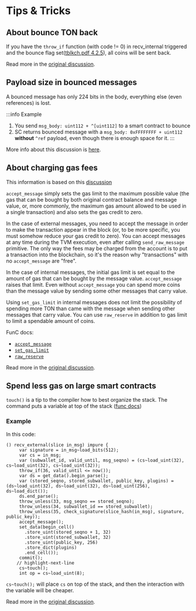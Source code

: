 # Tips & Tricks

## About bounce TON back

If you have the `throw_if` function (with code != 0) in recv_internal triggered and the bounce flag
set([tblkch.pdf 4.2.5](https://newton-blockchain.github.io/tblkch.pdf)), all coins will be sent back.

Read more in the [original discussion](https://t.me/tondev/44958).

## Payload size in bounced messages

A bounced message has only 224 bits in the body, everything else (even references) is lost.

:::info Example

1. You send `msg_body: uint112 + ^[uint112]` to a smart contract to bounce
2. SC returns bounced message with a `msg_body: 0xFFFFFFFF + uint112` **without** `^ref` payload, even though there is
   enough space for it.
:::

More info about this discussion is [here](https://t.me/tondev_eng/11201).

## About charging gas fees

This information is based on this [discussion](https://github.com/DKeysil/awesome-ton-smart-contracts/issues/1)

`accept_message` simply sets the gas limit to the maximum possible value (the gas that can be bought by both original
contract balance and message value, or, more commonly, the maximum gas amount allowed to be used in a single transaction) and
also sets the gas credit to zero.

In the case of external messages, you need to accept the message in order to make the transaction appear in the block (or,
to be more specific, you must somehow reduce your gas credit to zero). You can accept messages at any time during the TVM
execution, even after calling `send_raw_message` primitive. The only way the fees may be charged from the account is to
put a transaction into the blockchain, so it's the reason why "transactions" with no `accept_message` are "free".

In the case of internal messages, the initial gas limit is set equal to the amount of gas that can be bought by the message
value. `accept_message` raises that limit. Even without `accept_message` you can spend more coins than the message value
by sending some other messages that carry value.

Using `set_gas_limit` in internal messages does not limit the possibility of spending more TON than came with the
message when sending other messages that carry value. You can use `raw_reserve` in addition to gas limit to limit a
spendable amount of coins.

FunC docs:

- [`accept_message`](/develop/func/stdlib#accept_message)
- [`set_gas_limit`](/develop/func/stdlib#set_gas_limit)
- [`raw_reserve`](/develop/func/stdlib#raw_reserve)

Read more in the [original discussion](https://t.me/tondev/45882).

## Spend less gas on large smart contracts

`touch()` is a tip to the compiler how to best organize the stack. The command puts a variable at top of the
stack ([func docs](/develop/func/stdlib#impure_touch))

### Example

In this code:

```func
() recv_external(slice in_msg) impure {
     var signature = in_msg~load_bits(512);
     var cs = in_msg;
     var (subwallet_id, valid_until, msg_seqno) = (cs~load_uint(32), cs~load_uint(32), cs~load_uint(32));
     throw_if(36, valid_until <= now());
     var ds = get_data().begin_parse();
     var (stored_seqno, stored_subwallet, public_key, plugins) = (ds~load_uint(32), ds~load_uint(32), ds~load_uint(256), ds~load_dict());
     ds.end_parse();
     throw_unless(33, msg_seqno == stored_seqno);
     throw_unless(34, subwallet_id == stored_subwallet);
     throw_unless(35, check_signature(slice_hash(in_msg), signature, public_key));
     accept_message();
     set_data(begin_cell()
       .store_uint(stored_seqno + 1, 32)
       .store_uint(stored_subwallet, 32)
       .store_uint(public_key, 256)
       .store_dict(plugins)
       .end_cell());
     commit();
    // highlight-next-line
     cs~touch();
     int op = cs~load_uint(8);
```

`cs~touch();` will place `cs` on top of the stack, and then the interaction with the variable will be cheaper.

Read more in the [original discussion](https://t.me/tondev/45956).